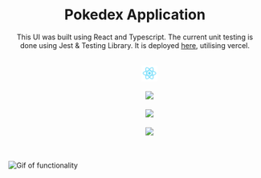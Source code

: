 <h1 align="center">Pokedex Application</h1>

<p align="center">This UI was built using React and Typescript. The current unit testing is done using Jest & Testing Library. It is deployed <a href="pokedex-ts.co.uk">here</a>, utilising vercel.</p>

<div align="center">
    <code>
        <img height="32" src="https://raw.githubusercontent.com/github/explore/80688e429a7d4ef2fca1e82350fe8e3517d3494d/topics/react/react.png">
    </code>
          <code>
        <img height="32" src="https://iconape.com/wp-content/png_logo_vector/typescript.png">
    </code>
        <code>
        <img height="32" src="https://testing-library.com/img/octopus-64x64.png">
    </code>
    <code>
        <img height="32" src="https://seeklogo.com/images/J/jest-logo-F9901EBBF7-seeklogo.com.png">
    </code>
</div>
<br />

![Gif of functionality](./pokedex.gif)

